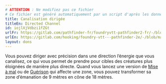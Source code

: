 ```yaml
---
# ATTENTION : Ne modifiez pas ce fichier
# Ce fichier est généré automatiquement par un script d'après les données du module Foundry VTT officiel et de sa traduction
title: Canalisation dirigée
titleEn: Directed Channel
id: iojlXjVdbzi1fZGt
urlFr: https://gitlab.com/pathfinder-fr/foundryvtt-pathfinder2-fr/-/blob/master/data/feats/iojlXjVdbzi1fZGt.htm
urlEn: https://gitlab.com/hooking/foundry-vtt---pathfinder-2e/-/blob/master/packs/data/feats.db/directed-channel.json
layout: dons
---
```

Vous pouvez diriger avec précision dans une direction l’énergie que vous canalisez, ce qui vous permet de prendre pour cibles des créatures plus éloignées de manière plus directe. Quand vous lancez une version de [Mise à mal](../sorts/mise-à-mal.md) ou de [Guérison](../sorts/guérison.md) qui affecte une zone, vous pouvez transformer sa zone d’émanation de 9 mètres en cône de 18 mètres.
